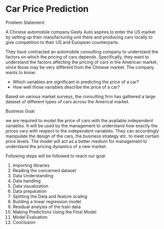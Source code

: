 # Car Price Prediction

Problem Statement:

A Chinese automobile company Geely Auto aspires to enter the US market by setting up their manufacturing unit there and producing cars locally to give competition to their US and European counterparts.

They have contracted an automobile consulting company to understand the factors on which the pricing of cars depends. Specifically, they want to understand the factors affecting the pricing of cars in the American market, since those may be very different from the Chinese market. The company wants to know:

 - Which variables are significant in predicting the price of a car?
 - How well those variables describe the price of a car?

Based on various market surveys, the consulting firm has gathered a large dataset of different types of cars across the Americal market.



Business Goal:

we are required to model the price of cars with the available independent variables. It will be used by the management to understand how exactly the prices vary with respect to the independent variables. They can accordingly manipulate the design of the cars, the business strategy etc. to meet certain price levels. The model will act as a better medium for management to understand the pricing dynamics of a new market.



Following steps will be followed to reach our goal:

1) Importing libraries
2) Reading the concerned dataset
3) Data Understanding
4) Data handling
5) Data visualization
6) Data preparation
7) Splitting the Data and feature scaling
8) Building a linear regression model
9) Residual analysis of the train data
10) Making Predictions Using the Final Model
11) Model Evaluation
12) Conclusion
